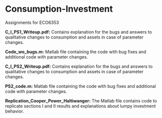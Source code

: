# Consumption-Investment
Assignments for ECO6353

**C_I_PS1_Writeup.pdf:** Contains explanation for the bugs and answers to qualitative changes to consumption and assets in case of parameter changes. 

**Code_wo_bugs.m:** Matlab file containing the code with bug fixes and additional code with parameter changes.

**C_I_PS2_Writeup.pdf:** Contains explanation for the bugs and answers to qualitative changes to consumption and assets in case of parameter changes. 

**PS2_code.m:** Matlab file containing the code with bug fixes and additional code with parameter changes.

**Replication_Cooper_Power_Haltiwanger:** The Matlab file contains code to replicate sections I and II results and explanations about lumpy investment behavior.
